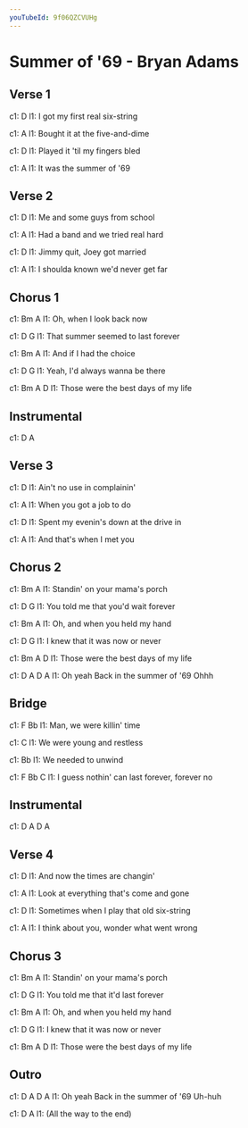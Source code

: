```yaml
---
youTubeId: 9f06QZCVUHg
---
```


# Summer of '69 - Bryan Adams

## Verse 1
c1: D
l1:    I got my first real six-string

c1: A
l1:    Bought it at the five-and-dime

c1: D
l1:    Played it 'til my fingers bled

c1: A
l1:    It was the summer of '69

## Verse 2
c1: D
l1:    Me and some guys from school

c1: A
l1:    Had a band and we tried real hard

c1: D
l1:    Jimmy quit, Joey got married

c1: A
l1:    I shoulda known we'd never get far

## Chorus 1
c1: Bm             A
l1:     Oh, when I look back now

c1: D                         G
l1:     That summer seemed to last forever

c1: Bm           A
l1:     And if I had the choice

c1: D                    G
l1:     Yeah, I'd always wanna be there

c1: Bm                 A               D
l1:     Those were the best days of my life

## Instrumental
c1: D   A

## Verse 3
c1: D
l1:     Ain't no use in complainin'

c1: A
l1:     When you got a job to do

c1: D
l1:     Spent my evenin's down at the drive in

c1: A
l1:     And that's when I met you

## Chorus 2
c1: Bm                   A
l1:     Standin' on your mama's porch

c1: D                          G
l1:     You told me that you'd wait forever

c1: Bm                   A
l1:     Oh, and when you held my hand

c1: D                      G
l1:     I knew that it was now or never

c1: Bm                 A               D
l1:     Those were the best days of my life

c1: D            A                               D       A
l1:        Oh yeah        Back in the summer of '69     Ohhh

## Bridge
c1: F               Bb
l1:    Man, we were killin' time

c1:         C
l1: We were young and restless

c1:    Bb
l1: We needed to unwind

c1: F          Bb                  C
l1:    I guess nothin' can last forever, forever no

## Instrumental
c1: D    A    D    A

## Verse 4
c1: D
l1:    And now the times are changin'

c1: A
l1:    Look at everything that's come and gone

c1: D
l1:    Sometimes when I play that old six-string

c1: A
l1:    I think about you, wonder what went wrong

## Chorus 3
c1: Bm                   A
l1:     Standin' on your mama's porch

c1: D                         G
l1:     You told me that it'd last forever

c1: Bm                   A
l1:     Oh, and when you held my hand

c1: D                      G
l1:     I knew that it was now or never

c1: Bm                 A               D
l1:     Those were the best days of my life

## Outro
c1: D            A                               D         A
l1:        Oh yeah        Back in the summer of '69     Uh-huh

c1: D    A
l1: (All the way to the end)